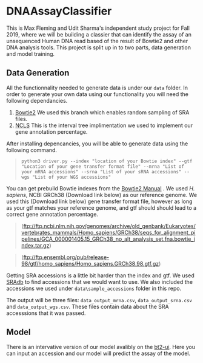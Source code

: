 # DNAAssayClassifier
This is Max Fleming and Udit Sharma's independent study project for Fall 2019, where we will be building a classier that can identify the assay of an unsequenced Human DNA read based of the result of Bowtie2 and other DNA analysis tools. This project is split up in to two parts, data generation and model training.

## Data Generation
All the functionnality needed to generate data is under our `data` folder. 
In order to generate your own data using our functionality you will need the following dependancies.

1. [Bowtie2](https://github.com/BenLangmead/bowtie2/tree/bt2_cxx11) We used this branch which enables random sampling of SRA files. 
2. [NCLS](https://github.com/biocore-ntnu/ncls) This is the interval tree implimentation we used to implement our gene annotation percentage.

After installing depencancies, you will be able to generate data using the following command.
 
>`python3 driver.py --index "location of your Bowtie index" --gtf "Location of your gene transfer format file" --mrna "List of your mRNA accessions" --srna "List of your sRNA accessions" --wgs "List of your WGS accessions"`

You can get prebuild Bowtie indexes from the [Bowtie2 Manual](http://bowtie-bio.sourceforge.net/bowtie2/manual.shtml) . We used *H. sapiens*, NCBI GRCh38 (Download link below) as our reference genome. We used this (Download link below) gene transfer format file, however as long as your gtf matches your reference genome, and gtf should should lead to a correct gene annotation percentage. 

>(ftp://ftp.ncbi.nlm.nih.gov/genomes/archive/old_genbank/Eukaryotes/vertebrates_mammals/Homo_sapiens/GRCh38/seqs_for_alignment_pipelines/GCA_000001405.15_GRCh38_no_alt_analysis_set.fna.bowtie_index.tar.gz)

>(ftp://ftp.ensembl.org/pub/release-98/gtf/homo_sapiens/Homo_sapiens.GRCh38.98.gtf.gz)

Getting SRA accessions is a little bit harder than the index and gtf. We used [SRAdb](https://bioconductor.org/packages/release/bioc/html/SRAdb.html)
 to find accessions that we would want to use. We also included the accessions we used under `data\sample_accessions` folder in this repo. 

The output will be three files: `data_output_mrna.csv`, `data_output_srna.csv` and `data_output_wgs.csv`. These files contain data about the SRA accesssions that it was passed. 

## Model 

There is an intervative version of our model avalibly on the [bt2-ui](http://bit.ly/bt2ui-beta). Here you can input an accession and our model will predict the assay of the model. 
